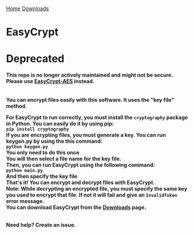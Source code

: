 <a href="https://okyanusoz.github.io/EasyCrypt/">Home</a> <a href="https://okyanusoz.github.io/EasyCrypt/downloads.html">Downloads</a>
<br>
# EasyCrypt
<h1>Deprecated</h1>
<b>This repo is no longer actively maintained and might not be secure. Please use <a href="https://github.com/okyanusoz/EasyCrypt-AES">EasyCrypt-AES</a> instead.<br><br><br>
You can encrypt files easily with this software. It uses the "key file" method.
<br>

For EasyCrypt to run correctly, you must install the <code>cryptography</code> package in Python. You can easily do it by using pip:
<br>
<code>pip install cryptography</code>
<br>
If you are encrypting files, you must generate a key. You can run keygen.py by using the this command:
<br>
<code>python keygen.py</code>
<br>
You only need to do this once
<br>
You will then select a file name for the key file.
<br>
Then, you can run EasyCrypt using the following command:
<br>
<code>python main.py</code>
<br>
And then specify the key file
<br>
That's it! You can encrypt and decrypt files with EasyCrypt.
<br>
<b>Note:</b> While decrypting an encrypted file, you must specify the same key you used to encrypt that file. If not it will fail and give an <code>InvalidToken</code> error message.
<br>
You can download EasyCrypt from the <a href="https://restaurantcontroller.github.io/EasyCrypt/downloads.html">Downloads</a> page.

<br>
Need help? Create an issue.
